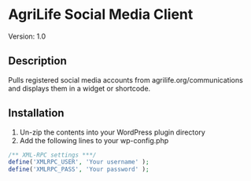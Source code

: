 # AgriLife Social Media Client

Version: 1.0

## Description

Pulls registered social media accounts from agrilife.org/communications and displays them in a widget or shortcode.

## Installation

1. Un-zip the contents into your WordPress plugin directory
2. Add the following lines to your wp-config.php

```php
/** XML-RPC settings ***/
define('XMLRPC_USER', 'Your username' );
define('XMLRPC_PASS', 'Your password' );
```